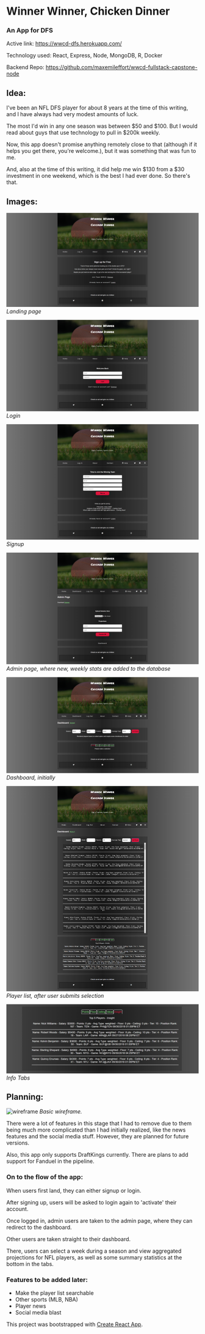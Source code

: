 # Winner Winner, Chicken Dinner

### An App for DFS

Active link: https://wwcd-dfs.herokuapp.com/

Technology used: React, Express, Node, MongoDB, R, Docker

Backend Repo: https://github.com/maxemileffort/wwcd-fullstack-capstone-node

## Idea:
I've been an NFL DFS player for about 8 years at the time of this writing, and I have always had very modest amounts of luck.

The most I'd win in any one season was between $50 and $100. But I would read about guys that use technology to pull in $200k weekly.

Now, this app doesn't promise anything remotely close to that (although if it helps you get there, you're welcome.), but it was something that was fun to me.

And, also at the time of this writing, it did help me win $130 from a $30 investment in one weekend, which is the best I had ever done. So there's that.

## Images:

![landing-page](https://raw.githubusercontent.com/maxemileffort/wwcd-fullstack-capstone-react/master/public/screenshots/landing.PNG)
*Landing page*

![login](https://raw.githubusercontent.com/maxemileffort/wwcd-fullstack-capstone-react/master/public/screenshots/login.PNG)
*Login*

![signup](https://raw.githubusercontent.com/maxemileffort/wwcd-fullstack-capstone-react/master/public/screenshots/signup.PNG)
*Signup*

![admin](https://raw.githubusercontent.com/maxemileffort/wwcd-fullstack-capstone-react/master/public/screenshots/admin.PNG)
*Admin page, where new, weekly stats are added to the database*

![dashboard-initial](https://raw.githubusercontent.com/maxemileffort/wwcd-fullstack-capstone-react/master/public/screenshots/dashboard-initial.PNG)
*Dashboard, initially*

![player-list](https://raw.githubusercontent.com/maxemileffort/wwcd-fullstack-capstone-react/master/public/screenshots/player-list.PNG)
*Player list, after user submits selection*

![tabs](https://raw.githubusercontent.com/maxemileffort/wwcd-fullstack-capstone-react/master/public/screenshots/tabs.PNG)
*Info Tabs*

## Planning:

![wireframe](https://raw.githubusercontent.com/maxemileffort/wwcd-fullstack-capstone-react/master/public/screenshots/wireframe.jpg)
*Basic wireframe.*

There were a lot of features in this stage that I had to remove due to them being much more complicated than I had initially realized, like the news features and the social media stuff. However, they are planned for future versions.

Also, this app only supports DraftKings currently. There are plans to add support for Fanduel in the pipeline.

### On to the flow of the app:

When users first land, they can either signup or login.

After signing up, users will be asked to login again to 'activate' their account.

Once logged in, admin users are taken to the admin page, where they can redirect to the dashboard.

Other users are taken straight to their dashboard.

There, users can select a week during a season and view aggregated projections for NFL players, as well as some summary statistics at the bottom in the tabs.

### Features to be added later:
- Make the player list searchable
- Other sports (MLB, NBA)
- Player news
- Social media blast

This project was bootstrapped with [Create React App](https://github.com/facebookincubator/create-react-app).



